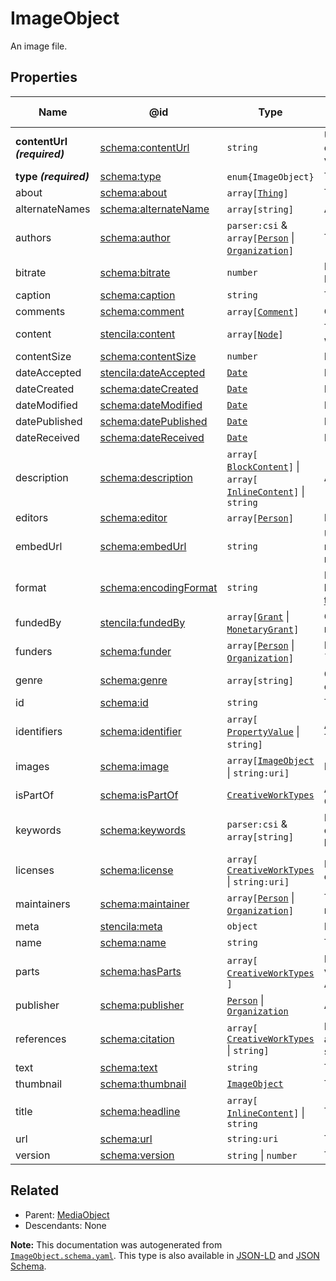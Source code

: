 # ImageObject

An image file.

## Properties

| Name                        | @id                                                                   | Type                                                                                                               | Description                                                                                                              | Inherited from                    |
| --------------------------- | --------------------------------------------------------------------- | ------------------------------------------------------------------------------------------------------------------ | ------------------------------------------------------------------------------------------------------------------------ | --------------------------------- |
| **contentUrl _(required)_** | [schema:contentUrl](https://schema.org/contentUrl)                    | `string`                                                                                                           | URL for the actual bytes of the media object, for example the image file or video file.                                  | [MediaObject](./MediaObject.md)   |
| **type _(required)_**       | [schema:type](https://schema.org/type)                                | `enum{`​`ImageObject`​`}`                                                                                          | The name of the type.                                                                                                    | [Entity](./Entity.md)             |
| about                       | [schema:about](https://schema.org/about)                              | `array[`​[`Thing`](./Thing.md)​`]`                                                                                 | The subject matter of the content.                                                                                       | [CreativeWork](./CreativeWork.md) |
| alternateNames              | [schema:alternateName](https://schema.org/alternateName)              | `array[`​`string`​`]`                                                                                              | Alternate names (aliases) for the item.                                                                                  | [Thing](./Thing.md)               |
| authors                     | [schema:author](https://schema.org/author)                            | `parser:csi` & `array[`​[`Person`](./Person.md) \| [`Organization`](./Organization.md)​`]`                         | The authors of this creative work.                                                                                       | [CreativeWork](./CreativeWork.md) |
| bitrate                     | [schema:bitrate](https://schema.org/bitrate)                          | `number`                                                                                                           | Bitrate in megabits per second (Mbit/s, Mb/s, Mbps).                                                                     | [MediaObject](./MediaObject.md)   |
| caption                     | [schema:caption](https://schema.org/caption)                          | `string`                                                                                                           | The caption for this image.                                                                                              | [ImageObject](./ImageObject.md)   |
| comments                    | [schema:comment](https://schema.org/comment)                          | `array[`​[`Comment`](./Comment.md)​`]`                                                                             | Comments about this creative work.                                                                                       | [CreativeWork](./CreativeWork.md) |
| content                     | [stencila:content](https://schema.stenci.la/content.jsonld)           | `array[`​[`Node`](./Node.md)​`]`                                                                                   | The structured content of this creative work c.f. property \`text\`.                                                     | [CreativeWork](./CreativeWork.md) |
| contentSize                 | [schema:contentSize](https://schema.org/contentSize)                  | `number`                                                                                                           | File size in megabits (Mbit, Mb).                                                                                        | [MediaObject](./MediaObject.md)   |
| dateAccepted                | [stencila:dateAccepted](https://schema.stenci.la/dateAccepted.jsonld) | [`Date`](./Date.md)                                                                                                | Date/time of acceptance.                                                                                                 | [CreativeWork](./CreativeWork.md) |
| dateCreated                 | [schema:dateCreated](https://schema.org/dateCreated)                  | [`Date`](./Date.md)                                                                                                | Date/time of creation.                                                                                                   | [CreativeWork](./CreativeWork.md) |
| dateModified                | [schema:dateModified](https://schema.org/dateModified)                | [`Date`](./Date.md)                                                                                                | Date/time of most recent modification.                                                                                   | [CreativeWork](./CreativeWork.md) |
| datePublished               | [schema:datePublished](https://schema.org/datePublished)              | [`Date`](./Date.md)                                                                                                | Date of first publication.                                                                                               | [CreativeWork](./CreativeWork.md) |
| dateReceived                | [schema:dateReceived](https://schema.org/dateReceived)                | [`Date`](./Date.md)                                                                                                | Date/time that work was received.                                                                                        | [CreativeWork](./CreativeWork.md) |
| description                 | [schema:description](https://schema.org/description)                  | `array[`​[`BlockContent`](./BlockContent.md)​`]` \| `array[`​[`InlineContent`](./InlineContent.md)​`]` \| `string` | A description of the item.                                                                                               | [Thing](./Thing.md)               |
| editors                     | [schema:editor](https://schema.org/editor)                            | `array[`​[`Person`](./Person.md)​`]`                                                                               | People who edited the \`CreativeWork\`.                                                                                  | [CreativeWork](./CreativeWork.md) |
| embedUrl                    | [schema:embedUrl](https://schema.org/embedUrl)                        | `string`                                                                                                           | URL that can be used to embed the media on a web page via a specific media player.                                       | [MediaObject](./MediaObject.md)   |
| format                      | [schema:encodingFormat](https://schema.org/encodingFormat)            | `string`                                                                                                           | Media type (MIME type) as per http&#x3A;//www.iana.org/assignments/media-types/media-types.xhtml.                        | [MediaObject](./MediaObject.md)   |
| fundedBy                    | [stencila:fundedBy](https://schema.stenci.la/fundedBy.jsonld)         | `array[`​[`Grant`](./Grant.md) \| [`MonetaryGrant`](./MonetaryGrant.md)​`]`                                        | Grants that funded the \`CreativeWork\`; reverse of \`fundedItems\`.                                                     | [CreativeWork](./CreativeWork.md) |
| funders                     | [schema:funder](https://schema.org/funder)                            | `array[`​[`Person`](./Person.md) \| [`Organization`](./Organization.md)​`]`                                        | People or organizations that funded the \`CreativeWork\`.                                                                | [CreativeWork](./CreativeWork.md) |
| genre                       | [schema:genre](https://schema.org/genre)                              | `array[`​`string`​`]`                                                                                              | Genre of the creative work, broadcast channel or group.                                                                  | [CreativeWork](./CreativeWork.md) |
| id                          | [schema:id](https://schema.org/id)                                    | `string`                                                                                                           | The identifier for this item.                                                                                            | [Entity](./Entity.md)             |
| identifiers                 | [schema:identifier](https://schema.org/identifier)                    | `array[`​[`PropertyValue`](./PropertyValue.md) \| `string`​`]`                                                     | Any kind of identifier for any kind of Thing.                                                                            | [Thing](./Thing.md)               |
| images                      | [schema:image](https://schema.org/image)                              | `array[`​[`ImageObject`](./ImageObject.md) \| `string:uri`​`]`                                                     | Images of the item.                                                                                                      | [Thing](./Thing.md)               |
| isPartOf                    | [schema:isPartOf](https://schema.org/isPartOf)                        | [`CreativeWorkTypes`](./CreativeWorkTypes.md)                                                                      | An item or other CreativeWork that this CreativeWork is a part of.                                                       | [CreativeWork](./CreativeWork.md) |
| keywords                    | [schema:keywords](https://schema.org/keywords)                        | `parser:csi` & `array[`​`string`​`]`                                                                               | Keywords or tags used to describe this content. Multiple entries in a keywords list are typically delimited by commas.   | [CreativeWork](./CreativeWork.md) |
| licenses                    | [schema:license](https://schema.org/license)                          | `array[`​[`CreativeWorkTypes`](./CreativeWorkTypes.md) \| `string:uri`​`]`                                         | License documents that applies to this content, typically indicated by URL.                                              | [CreativeWork](./CreativeWork.md) |
| maintainers                 | [schema:maintainer](https://schema.org/maintainer)                    | `array[`​[`Person`](./Person.md) \| [`Organization`](./Organization.md)​`]`                                        | The people or organizations who maintain this CreativeWork.                                                              | [CreativeWork](./CreativeWork.md) |
| meta                        | [stencila:meta](https://schema.stenci.la/meta.jsonld)                 | `object`                                                                                                           | Metadata associated with this item.                                                                                      | [Entity](./Entity.md)             |
| name                        | [schema:name](https://schema.org/name)                                | `string`                                                                                                           | The name of the item.                                                                                                    | [Thing](./Thing.md)               |
| parts                       | [schema:hasParts](https://schema.org/hasParts)                        | `array[`​[`CreativeWorkTypes`](./CreativeWorkTypes.md)​`]`                                                         | Elements of the collection which can be a variety of different elements, such as Articles, Datatables, Tables and more.  | [CreativeWork](./CreativeWork.md) |
| publisher                   | [schema:publisher](https://schema.org/publisher)                      | [`Person`](./Person.md) \| [`Organization`](./Organization.md)                                                     | A publisher of the CreativeWork.                                                                                         | [CreativeWork](./CreativeWork.md) |
| references                  | [schema:citation](https://schema.org/citation)                        | `array[`​[`CreativeWorkTypes`](./CreativeWorkTypes.md) \| `string`​`]`                                             | References to other creative works, such as another publication, web page, scholarly article, etc.                       | [CreativeWork](./CreativeWork.md) |
| text                        | [schema:text](https://schema.org/text)                                | `string`                                                                                                           | The textual content of this creative work.                                                                               | [CreativeWork](./CreativeWork.md) |
| thumbnail                   | [schema:thumbnail](https://schema.org/thumbnail)                      | [`ImageObject`](./ImageObject.md)                                                                                  | Thumbnail image of this image.                                                                                           | [ImageObject](./ImageObject.md)   |
| title                       | [schema:headline](https://schema.org/headline)                        | `array[`​[`InlineContent`](./InlineContent.md)​`]` \| `string`                                                     | The title of the creative work.                                                                                          | [CreativeWork](./CreativeWork.md) |
| url                         | [schema:url](https://schema.org/url)                                  | `string:uri`                                                                                                       | The URL of the item.                                                                                                     | [Thing](./Thing.md)               |
| version                     | [schema:version](https://schema.org/version)                          | `string` \| `number`                                                                                               | The version of the creative work.                                                                                        | [CreativeWork](./CreativeWork.md) |

## Related

-   Parent: [MediaObject](./MediaObject.md)
-   Descendants: None

**Note:** This documentation was autogenerated from [`ImageObject.schema.yaml`](https://github.com/stencila/schema/blob/master/schema/ImageObject.schema.yaml). This type is also available in [JSON-LD](https://schema.org/ImageObject) and [JSON Schema](https://schema.stenci.la/ImageObject.schema.json).
